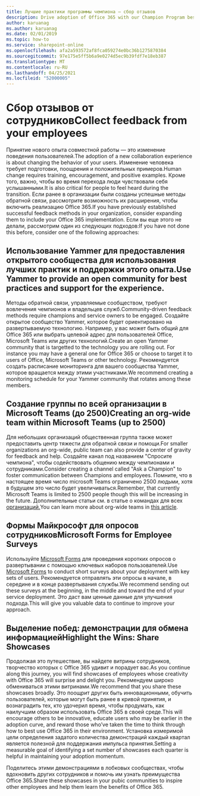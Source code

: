 ```yaml
---
title: Лучшие практики программы чемпиона — сбор отзывов
description: Drive adoption of Office 365 with our Champion Program best practices
author: karuanag
ms.author: karuanag
ms.date: 02/01/2019
ms.topic: how-to
ms.service: sharepoint-online
ms.openlocfilehash: afa2a593572af8fca059274e0bc36b1275870384
ms.sourcegitcommit: 97e175e5ff5b6a9e0274d5ec9b39fdf7e18eb387
ms.translationtype: MT
ms.contentlocale: ru-RU
ms.lasthandoff: 04/25/2021
ms.locfileid: "52000005"
---
```

# <a name="collect-feedback-from-your-employees"></a><span data-ttu-id="be24b-103">Сбор отзывов от сотрудников</span><span class="sxs-lookup"><span data-stu-id="be24b-103">Collect feedback from your employees</span></span>

<span data-ttu-id="be24b-104">Принятие нового опыта совместной работы — это изменение поведения пользователей.</span><span class="sxs-lookup"><span data-stu-id="be24b-104">The adoption of a new collaboration experience is about changing the behavior of your users.</span></span> <span data-ttu-id="be24b-105">Изменение человека требует подготовки, поощрения и положительных примеров.</span><span class="sxs-lookup"><span data-stu-id="be24b-105">Human change requires training, encouragement, and positive examples.</span></span> <span data-ttu-id="be24b-106">Кроме того, важно, чтобы во время перехода люди чувствовали себя услышанными.</span><span class="sxs-lookup"><span data-stu-id="be24b-106">It is also critical for people to feel heard during the transition.</span></span> <span data-ttu-id="be24b-107">Если ранее в организации были созданы успешные методы обратной связи, рассмотрите возможность их расширения, чтобы включить реализацию Office 365.</span><span class="sxs-lookup"><span data-stu-id="be24b-107">If you have previously established successful feedback methods in your organization, consider expanding them to include your Office 365 implementation.</span></span> <span data-ttu-id="be24b-108">Если вы еще этого не делали, рассмотрим один из следующих подходов:</span><span class="sxs-lookup"><span data-stu-id="be24b-108">If you have not done this before, consider one of the following approaches:</span></span>

## <a name="use-yammer-to-provide-an-open-community-for-best-practices-and-support-for-the-experience"></a><span data-ttu-id="be24b-109">Использование Yammer для предоставления открытого сообщества для использования лучших практик и поддержки этого опыта.</span><span class="sxs-lookup"><span data-stu-id="be24b-109">Use Yammer to provide an open community for best practices and support for the experience.</span></span>
<span data-ttu-id="be24b-110">Методы обратной связи, управляемые сообществом, требуют вовлечения чемпионов и владельцев служб.</span><span class="sxs-lookup"><span data-stu-id="be24b-110">Community-driven feedback methods require champions and service owners to be engaged.</span></span> <span data-ttu-id="be24b-111">Создайте открытое сообщество Yammer, которое будет ориентировано на развертываемую технологию.  Например, у вас может быть общий для Office 365 или выбрать целевой адрес для пользователей Office, Microsoft Teams или других технологий.</span><span class="sxs-lookup"><span data-stu-id="be24b-111">Create an open Yammer community that is targetted to the technology you are rolling out.  For instance you may have a general one for Office 365 or choose to target it to users of Office, Microsoft Teams or other technology.</span></span>  <span data-ttu-id="be24b-112">Рекомендуется создать расписание мониторинга для вашего сообщества Yammer, которое вращается между этими участниками.</span><span class="sxs-lookup"><span data-stu-id="be24b-112">We recommend creating a monitoring schedule for your Yammer community that rotates among these members.</span></span> 

## <a name="creating-an-org-wide-team-within-microsoft-teams-up-to-2500"></a><span data-ttu-id="be24b-113">Создание группы по всей организации в Microsoft Teams (до 2500)</span><span class="sxs-lookup"><span data-stu-id="be24b-113">Creating an org-wide team within Microsoft Teams (up to 2500)</span></span>
<span data-ttu-id="be24b-114">Для небольших организаций общественная группа также может предоставить центр тяжести для обратной связи и помощи.</span><span class="sxs-lookup"><span data-stu-id="be24b-114">For smaller organizations an org-wide, public team can also provide a center of gravity for feedback and help.</span></span>  <span data-ttu-id="be24b-115">Создайте канал под названием "Спросите чемпиона", чтобы содействовать общению между чемпионами и сотрудниками.</span><span class="sxs-lookup"><span data-stu-id="be24b-115">Consider creating a channel called "Ask a Champion" to foster communication between Champions and employees.</span></span>  <span data-ttu-id="be24b-116">Помните, что в настоящее время число microsoft Teams ограничено 2500 людьми, хотя в будущем это число будет увеличиваться.</span><span class="sxs-lookup"><span data-stu-id="be24b-116">Remember, that currently Microsoft Teams is limited to 2500 people though this will be increasing in the future.</span></span> <span data-ttu-id="be24b-117">Дополнительные статьи см. в статье о командах для всех [организаций.](/microsoftteams/create-an-org-wide-team)</span><span class="sxs-lookup"><span data-stu-id="be24b-117">You can learn more about org-wide teams in [this article](/microsoftteams/create-an-org-wide-team).</span></span> 

## <a name="microsoft-forms-for-employee-surveys"></a><span data-ttu-id="be24b-118">Формы Майкрософт для опросов сотрудников</span><span class="sxs-lookup"><span data-stu-id="be24b-118">Microsoft Forms for Employee Surveys</span></span>

<span data-ttu-id="be24b-119">Используйте [Microsoft Forms](https://support.office.com/forms) для проведения коротких опросов о развертывании с помощью ключевых наборов пользователей.</span><span class="sxs-lookup"><span data-stu-id="be24b-119">Use [Microsoft Forms](https://support.office.com/forms) to conduct short surveys about your deployment with key sets of users.</span></span>  <span data-ttu-id="be24b-120">Рекомендуется отправлять эти опросы в начале, в середине и в конце развертывания службы.</span><span class="sxs-lookup"><span data-stu-id="be24b-120">We recommend sending out these surveys at the beginning, in the middle and toward the end of your service deployment.</span></span>  <span data-ttu-id="be24b-121">Это даст вам ценные данные для улучшения подхода.</span><span class="sxs-lookup"><span data-stu-id="be24b-121">This will give you valuable data to continue to improve your approach.</span></span>  

## <a name="highlight-the-wins-share-showcases"></a><span data-ttu-id="be24b-122">Выделение побед: демонстрации для обмена информацией</span><span class="sxs-lookup"><span data-stu-id="be24b-122">Highlight the Wins: Share Showcases</span></span>
<span data-ttu-id="be24b-123">Продолжая это путешествие, вы найдете витрины сотрудников, творчество которых с Office 365 удивит и порадует вас.</span><span class="sxs-lookup"><span data-stu-id="be24b-123">As you continue along this journey, you will find showcases of employees whose creativity with Office 365 will surprise and delight you.</span></span> <span data-ttu-id="be24b-124">Рекомендуем широко обмениваться этими витринами.</span><span class="sxs-lookup"><span data-stu-id="be24b-124">We recommend that you share these showcases broadly.</span></span> <span data-ttu-id="be24b-125">Это поощрит других быть инновационными, обучить пользователей, которые могут быть ранее в кривой принятия, и вознаградить тех, кто удочерил время, чтобы продумать, как наилучшим образом использовать Office 365 в своей среде.</span><span class="sxs-lookup"><span data-stu-id="be24b-125">This will encourage others to be innovative, educate users who may be earlier in the adoption curve, and reward those who’ve taken the time to think through how to best use Office 365 in their environment.</span></span> <span data-ttu-id="be24b-126">Установка измеримой цели определения задатого количества демонстраций каждый квартал является полезной для поддержания импульса принятия.</span><span class="sxs-lookup"><span data-stu-id="be24b-126">Setting a measurable goal of identifying a set number of showcases each quarter is helpful in maintaining your adoption momentum.</span></span>

<span data-ttu-id="be24b-127">Поделитесь этими демонстрациями в лобковых сообществах, чтобы вдохновить других сотрудников и помочь им узнать преимущества Office 365.</span><span class="sxs-lookup"><span data-stu-id="be24b-127">Share these showcases in your pubic communities to inspire other employees and help them learn the benefits of Office 365.</span></span>
